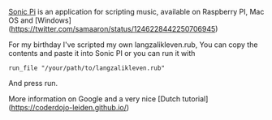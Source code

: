 [Sonic Pi](http://sonic-pi.net/) is an application for scripting music, available on Raspberry PI, Mac OS and [Windows] (https://twitter.com/samaaron/status/1246228442250706945)

For my birthday I've scripted my own langzalikleven.rub, You can copy the contents and paste it into Sonic PI or you can run it 
with 

    run_file "/your/path/to/langzalikleven.rub"
	
And press run.

More information on Google and a very nice [Dutch tutorial] (https://coderdojo-leiden.github.io/)
